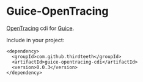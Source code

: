 Guice-OpenTracing
===

[OpenTracing](https://opentracing.io/) cdi for [Guice](https://github.com/google/guice).

Include in your project:

```
<dependency>
  <groupId>com.github.thirdteeth</groupId>
  <artifactId>guice-opentracing-cdi</artifactId>
  <version>0.0.3</version>
</dependency>

```

